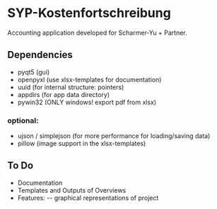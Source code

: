 # SYP-Kostenfortschreibung
Accounting application developed for Scharmer-Yu + Partner.

## Dependencies
- pyqt5     (gui)
- openpyxl  (use xlsx-templates for documentation)
- uuid      (for internal structure: pointers)
- appdirs   (for app data directory)
- pywin32   (ONLY windows! export pdf from xlsx)

### optional:
- ujson / simplejson    (for more performance for loading/saving data)
- pillow                (image support in the xlsx-templates)


## To Do
- Documentation
- Templates and Outputs of Overviews
- Features:
-- graphical representations of project
